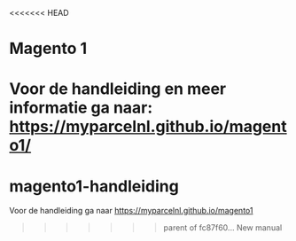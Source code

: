 <<<<<<< HEAD
# Magento 1
Voor de handleiding en meer informatie ga naar: 
https://myparcelnl.github.io/magento1/
=======
# magento1-handleiding
Voor de handleiding ga naar https://myparcelnl.github.io/magento1
>>>>>>> parent of fc87f60... New manual
